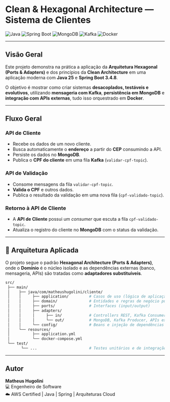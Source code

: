# Clean & Hexagonal Architecture — Sistema de Clientes

![Java](https://img.shields.io/badge/Java-25-orange?logo=coffeescript)
![Spring Boot](https://img.shields.io/badge/Spring%20Boot-3.4.8-brightgreen?logo=springboot)
![MongoDB](https://img.shields.io/badge/MongoDB-Database-green?logo=mongodb)
![Kafka](https://img.shields.io/badge/Kafka-Event%20Streaming-black?logo=apachekafka)
![Docker](https://img.shields.io/badge/Docker-Container-blue?logo=docker)

---

## Visão Geral

Este projeto demonstra na prática a aplicação da **Arquitetura Hexagonal (Ports & Adapters)** e dos princípios da **Clean Architecture** em uma aplicação moderna com **Java 25** e **Spring Boot 3.4.8**.

O objetivo é mostrar como criar sistemas **desacoplados, testáveis e evolutivos**, utilizando **mensageria com Kafka**, **persistência em MongoDB** e **integração com APIs externas**, tudo isso orquestrado em **Docker**.

---

## Fluxo Geral

### API de Cliente
- Recebe os dados de um novo cliente.
- Busca automaticamente o **endereço** a partir do **CEP** consumindo a API.
- Persiste os dados no **MongoDB**.
- Publica o **CPF do cliente** em uma fila **Kafka** (`validar-cpf-topic`).

### API de Validação
- Consome mensagens da fila `validar-cpf-topic`.
- **Valida o CPF** e outros dados.
- Publica o resultado da validação em uma nova fila (`cpf-validado-topic`).

###  Retorno à API de Cliente
- A **API de Cliente** possui um *consumer* que escuta a fila `cpf-validado-topic`.
- Atualiza o registro do cliente no **MongoDB** com o status da validação.

---

## 🧠 Arquitetura Aplicada

O projeto segue o padrão **Hexagonal Architecture (Ports & Adapters)**, onde o **Domínio** é o núcleo isolado e as dependências externas (banco, mensageria, APIs) são tratadas como **adaptadores substituíveis**.

```bash
src/
 ├── main/
 │    ├── java/com/matheushugolini/cliente/
 │    │     ├── application/         # Casos de uso (lógica de aplicação)
 │    │     ├── domain/              # Entidades e regras de negócio puras
 │    │     ├── ports/               # Interfaces (input/output)
 │    │     ├── adapters/
 │    │     │     ├── in/            # Controllers REST, Kafka Consumers
 │    │     │     └── out/           # MongoDB, Kafka Producer, APIs externas
 │    │     └── config/              # Beans e injeção de dependências
 │    └── resources/
 │          ├── application.yml
 │          └── docker-compose.yml
 └── test/
       └── ...                       # Testes unitários e de integração


```
---
## Autor

**Matheus Hugolini**  
💻 Engenheiro de Software  
☁️ AWS Certified | Java | Spring | Arquiteturas Cloud